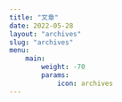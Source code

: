 ```yaml
---
title: "文章"
date: 2022-05-28
layout: "archives"
slug: "archives"
menu:
    main:
        weight: -70
        params: 
            icon: archives
---
```

